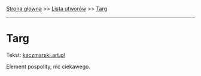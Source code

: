 [Strona głowna](../index.md) >> [Lista utworów](../list.md) >> [Targ](587.md)

---

# Targ

Tekst: [kaczmarski.art.pl](https://www.kaczmarski.art.pl/tworczosc/wiersze/targ/)

Element pospolity, nic ciekawego.